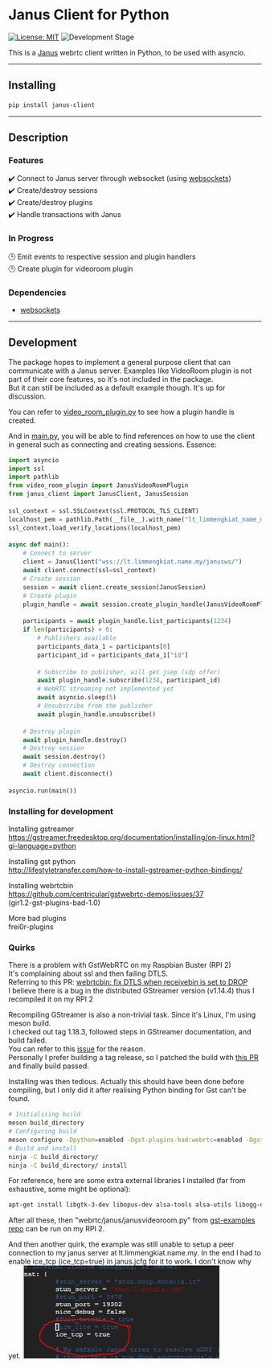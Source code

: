 # Janus Client for Python

[![License: MIT](https://img.shields.io/badge/License-MIT-yellow.svg)](https://opensource.org/licenses/MIT) ![Development Stage](https://img.shields.io/badge/Stage-ALPHA-orange.svg)

This is a [Janus](https://github.com/meetecho/janus-gateway) webrtc client written in Python, to be used with asyncio.

---

## Installing

```bash
pip install janus-client
```

---

## Description

### Features

:heavy_check_mark: Connect to Janus server through websocket (using [websockets](https://github.com/aaugustin/websockets))  
:heavy_check_mark: Create/destroy sessions  
:heavy_check_mark: Create/destroy plugins  
:heavy_check_mark: Handle transactions with Janus  

### In Progress

:clock3: Emit events to respective session and plugin handlers  
:clock3: Create plugin for videoroom plugin  

### Dependencies

- [websockets](https://github.com/aaugustin/websockets)

---

## Development

The package hopes to implement a general purpose client that can communicate with a Janus server. Examples like VideoRoom plugin is not part of their core features, so it's not included in the package.  
But it can still be included as a default example though. It's up for discussion.

You can refer to [video_room_plugin.py](./video_room_plugin.py) to see how a plugin handle is created.

And in [main.py](./main.py), you will be able to find references on how to use the client in general such as connecting and creating sessions.
Essence:

```python
import asyncio
import ssl
import pathlib
from video_room_plugin import JanusVideoRoomPlugin
from janus_client import JanusClient, JanusSession

ssl_context = ssl.SSLContext(ssl.PROTOCOL_TLS_CLIENT)
localhost_pem = pathlib.Path(__file__).with_name("lt_limmengkiat_name_my.crt")
ssl_context.load_verify_locations(localhost_pem)

async def main():
    # Connect to server
    client = JanusClient("wss://lt.limmengkiat.name.my/janusws/")
    await client.connect(ssl=ssl_context)
    # Create session
    session = await client.create_session(JanusSession)
    # Create plugin
    plugin_handle = await session.create_plugin_handle(JanusVideoRoomPlugin)

    participants = await plugin_handle.list_participants(1234)
    if len(participants) > 0:
        # Publishers available
        participants_data_1 = participants[0]
        participant_id = participants_data_1["id"]

        # Subscribe to publisher, will get jsep (sdp offer)
        await plugin_handle.subscribe(1234, participant_id)
        # WebRTC streaming not implemented yet
        await asyncio.sleep(5)
        # Unsubscribe from the publisher
        await plugin_handle.unsubscribe()

    # Destroy plugin
    await plugin_handle.destroy()
    # Destroy session
    await session.destroy()
    # Destroy connection
    await client.disconnect()

asyncio.run(main())
```

### Installing for development

Installing gstreamer  
<https://gstreamer.freedesktop.org/documentation/installing/on-linux.html?gi-language=python>

Installing gst python  
<http://lifestyletransfer.com/how-to-install-gstreamer-python-bindings/>

Installing webrtcbin  
<https://github.com/centricular/gstwebrtc-demos/issues/37>  
(gir1.2-gst-plugins-bad-1.0)

More bad plugins  
frei0r-plugins

### Quirks

There is a problem with GstWebRTC on my Raspbian Buster (RPI 2)  
It's complaining about ssl and then failing DTLS.  
Referring to this PR: [webrtcbin: fix DTLS when receivebin is set to DROP](https://gitlab.freedesktop.org/gstreamer/gst-plugins-bad/-/merge_requests/407)  
I believe there is a bug in the distributed GStreamer version (v1.14.4) thus I recompiled it on my RPI 2  

Recompiling GStreamer is also a non-trivial task. Since it's Linux, I'm using meson build.  
I checked out tag 1.18.3, followed steps in GStreamer documentation, and build failed.  
You can refer to this [issue](https://gitlab.freedesktop.org/gstreamer/gst-plugins-good/-/issues/839) for the reason.  
Personally I prefer building a tag release, so I patched the build with [this PR](https://gitlab.freedesktop.org/gstreamer/gst-plugins-good/-/merge_requests/875/diffs) and finally build passed.

Installing was then tedious. Actually this should have been done before compiling, but I only did it after realising Python binding for Gst can't be found.  

```bash
# Initialising build
meson build_directory
# Configuring build
meson configure -Dpython=enabled -Dgst-plugins-bad:webrtc=enabled -Dgst-plugins-base:opus=enabled -Dgst-plugins-bad:srtp=enabled build_directory/
# Build and install
ninja -C build_directory/
ninja -C build_directory/ install
```

For reference, here are some extra external libraries I installed (far from exhaustive, some might be optional):

```bash
apt-get install libgtk-3-dev libopus-dev alsa-tools alsa-utils libogg-dev libsrtp2-dev
```

After all these, then "webrtc/janus/janusvideoroom.py" from [gst-examples repo](https://gitlab.freedesktop.org/gstreamer/gst-examples/) can be run on my RPI 2.

And then another quirk, the example was still unable to setup a peer connection to my janus server at lt.limmengkiat.name.my. In the end I had to enable ice_tcp (ice_tcp=true) in janus.jcfg for it to work. I don't know why yet.
![Janus Enable ICE TCP](janus_enable_ice_tcp.png "Janus Enable ICE TCP")
